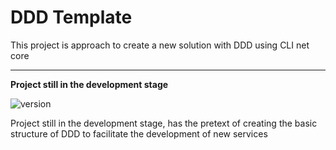 # DDD Template
This project is approach to create a new solution with DDD using CLI net core

-----

**Project still in the development stage**

![version](https://img.shields.io/crates/v/kct?label=version)

Project still in the development stage, has the pretext of creating the basic structure of DDD to facilitate the development of new services

